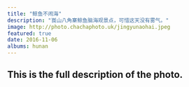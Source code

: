 ```yaml
---
title: "鲸鱼不闹海"
description: "崀山八角寨鲸鱼脑海观景点，可惜这天没有雾气。"
image: http://photo.chachaphoto.uk/jingyunaohai.jpeg
featured: true
date: 2016-11-06
albums: hunan
---
```


## This is the full description of the photo.
